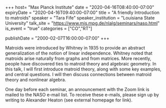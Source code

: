 +++
  host= "Max Planck Institute"
  date = "2020-04-16T08:40:00-07:00"
  expiryDate = "2020-04-16T09:40:00-07:00"
  title = "A friendly Introduction to matroids"
  speaker = "Tara Fife"
  speaker_institution = "Louisiana State University"
  talk_site = "https://www.mis.mpg.de/nlalg/seminars/naso.html"
  is_event = "true"
  categories = ["CO","RT"]

  publishDate = "2000-02-07T16:00:00-07:00"
+++

Matroids were introduced by Whitney in 1935 to provide an abstract generalization of the notion of linear independence. Whitney noted that matroids arise naturally from graphs and from matrices. More recently, people have discovered ties to matroid theory and algebraic geometry. In this talk, I will first introduce matroid theory, along with some key examples, and central questions. I will then discuss connections between matroid theory and nonlinear algebra.

One day before each seminar, an announcement with the Zoom link is mailed to the NASO e-mail list. To receive these e-mails, please sign up by writing to Alexander Heaton (see external homepage for link).